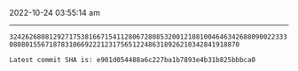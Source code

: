 2022-10-24 03:55:14 am

---

`32426268081292717538166715411280672808532001210810046463426880900223330808015567187831066922212317565122486318926210342841918870`

`Latest commit SHA is: e901d054488a6c227ba1b7893e4b31b825bbbca0 `
